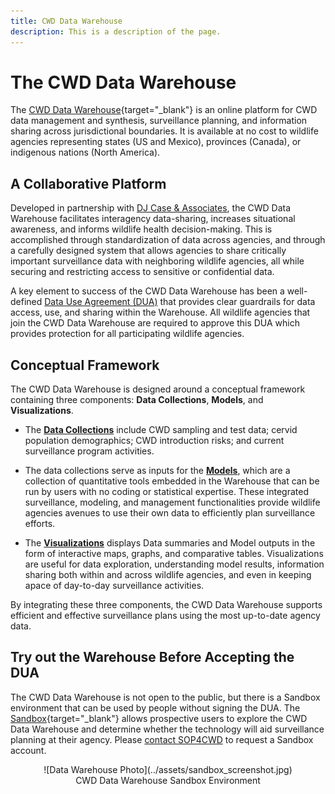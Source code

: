 ```yaml
---
title: CWD Data Warehouse
description: This is a description of the page.
---
```


# The CWD Data Warehouse
The [CWD Data Warehouse](https://cwd-data.org/login){target="_blank"} is an online platform for CWD data management and synthesis, surveillance planning, and information sharing across jurisdictional boundaries. It is available at no cost to wildlife agencies representing states (US and Mexico), provinces (Canada), or indigenous nations (North America). 

## A Collaborative Platform
Developed in partnership with <a href="https://djcase.com/" target="_blank">DJ Case & Associates</a>, the CWD Data Warehouse facilitates interagency data-sharing, increases situational awareness, and informs wildlife health decision-making. This is accomplished through standardization of data across agencies, and through a carefully designed system that allows agencies to share critically important surveillance data with neighboring wildlife agencies, all while securing and restricting access to sensitive or confidential data. 

A key element to success of the CWD Data Warehouse has been a well-defined [Data Use Agreement (DUA)](SupportingDocuments.md) that provides clear guardrails for data access, use, and sharing within the Warehouse. All wildlife agencies that join the CWD Data Warehouse are required to approve this DUA which provides protection for all participating wildlife agencies.

## Conceptual Framework
The CWD Data Warehouse is designed around a conceptual framework containing three components: **Data Collections**, **Models**, and **Visualizations**.

* The [**Data Collections**](DataCollections.md) include CWD sampling and test data; cervid population demographics; CWD introduction risks; and current surveillance program activities.

* The data collections serve as inputs for the [**Models**](models\index.md), which are a collection of quantitative tools embedded in the Warehouse that can be run by users with no coding or statistical expertise. These integrated surveillance, modeling, and management functionalities provide wildlife agencies avenues to use their own data to efficiently plan surveillance efforts.

* The [**Visualizations**](Visualizations.md) displays Data summaries and Model outputs in the form of interactive maps, graphs, and comparative tables. Visualizations are useful for data exploration, understanding model results, information sharing both within and across wildlife agencies, and even in keeping apace of day-to-day surveillance activities.

By integrating these three components, the CWD Data Warehouse supports efficient and effective surveillance plans using the most up-to-date agency data.


## Try out the Warehouse Before Accepting the DUA
The CWD Data Warehouse is not open to the public, but there is a Sandbox environment that can be used by people without signing the DUA. The [Sandbox](https://test.cwd-data.org/login){target="_blank"} allows prospective users to explore the CWD Data Warehouse and determine whether the technology will aid surveillance planning at their agency. Please [contact SOP4CWD](../contact.md) to request a Sandbox account.


<center>![Data Warehouse Photo](../assets/sandbox_screenshot.jpg)
<figcaption>CWD Data Warehouse Sandbox Environment</figcaption></center>